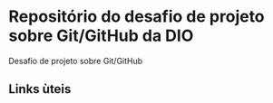 # Repositório do desafio de projeto sobre Git/GitHub da DIO
Desafio de projeto sobre Git/GitHub


## Links ùteis
